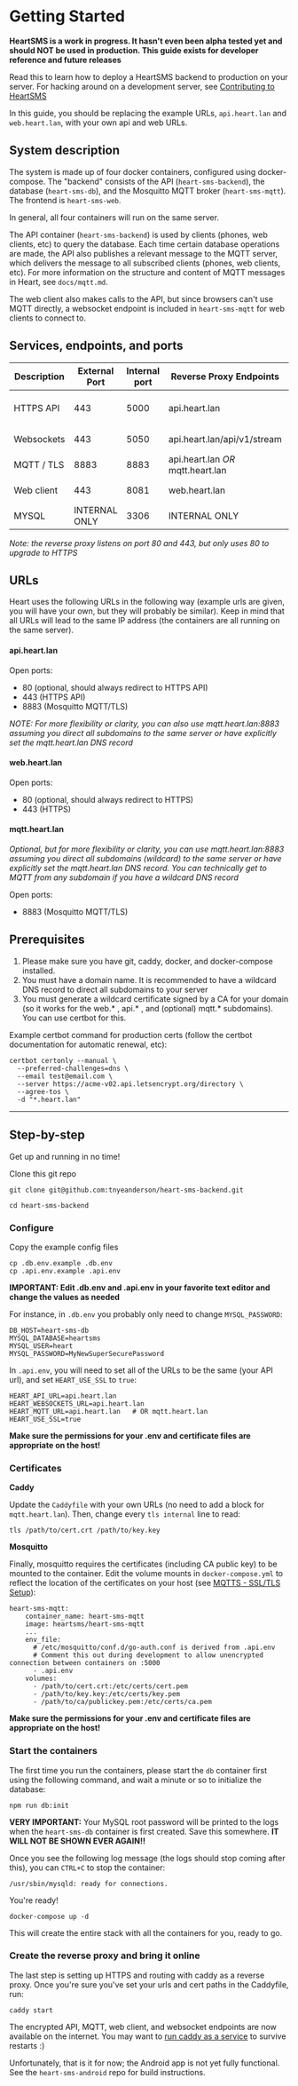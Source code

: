 # Getting Started

**HeartSMS is a work in progress. It hasn't even been alpha tested yet and should NOT be used in production. This guide exists for developer reference and future releases**

Read this to learn how to deploy a HeartSMS backend to production on your server. For hacking around on a development server, see [Contributing to HeartSMS](../CONTRIBUTING.md)

In this guide, you should be replacing the example URLs, `api.heart.lan` and `web.heart.lan`, with your own api and web URLs.


## System description

The system is made up of four docker containers, configured using docker-compose. The "backend" consists of the API (`heart-sms-backend`), the database (`heart-sms-db`), and the Mosquitto MQTT broker (`heart-sms-mqtt`). The frontend is `heart-sms-web`.

In general, all four containers will run on the same server.

The API container (`heart-sms-backend`) is used by clients (phones, web clients, etc) to query the database. Each time certain database operations are made, the API also publishes a relevant message to the MQTT server, which delivers the message to all subscribed clients (phones, web clients, etc). For more information on the structure and content of MQTT messages in Heart, see `docs/mqtt.md`.

The web client also makes calls to the API, but since browsers can't use MQTT directly, a websocket endpoint is included in `heart-sms-mqtt` for web clients to connect to.

## Services, endpoints, and ports

| Description | External Port | Internal port | Reverse Proxy Endpoints           | Container         |
|-------------|---------------|---------------|-----------------------------------|-------------------|
| HTTPS API   | 443           | 5000          | api.heart.lan                     | heart-sms-backend |
| Websockets  | 443           | 5050          | api.heart.lan/api/v1/stream       | heart-sms-mqtt    |
| MQTT / TLS  | 8883          | 8883          | api.heart.lan *OR* mqtt.heart.lan | heart-sms-mqtt    |
| Web client  | 443           | 8081          | web.heart.lan                     | heart-sms-web     |
| MYSQL       | INTERNAL ONLY | 3306          | INTERNAL ONLY                     | heart-sms-db      |

*Note: the reverse proxy listens on port 80 and 443, but only uses 80 to upgrade to HTTPS*

## URLs
Heart uses the following URLs in the following way (example urls are given, you will have your own, but they will probably be similar). Keep in mind that all URLs will lead to the same IP address (the containers are all running on the same server).

#### api.heart.lan

Open ports: 
  - 80 (optional, should always redirect to HTTPS API)
  - 443 (HTTPS API)
  - 8883 (Mosquitto MQTT/TLS)

*NOTE: For more flexibility or clarity, you can also use mqtt.heart.lan:8883 assuming you direct all subdomains to the same server or have explicitly set the mqtt.heart.lan DNS record*


#### web.heart.lan

Open ports:
  - 80 (optional, should always redirect to HTTPS)
  - 443 (HTTPS)


#### mqtt.heart.lan

*Optional, but for more flexibility or clarity, you can use mqtt.heart.lan:8883 assuming you direct all subdomains (wildcard) to the same server or have explicitly set the mqtt.heart.lan DNS record. You can technically get to MQTT from any subdomain if you have a wildcard DNS record*

Open ports: 
  - 8883 (Mosquitto MQTT/TLS)


## Prerequisites

1. Please make sure you have git, caddy, docker, and docker-compose installed.
2. You must have a domain name. It is recommended to have a wildcard DNS record to direct all subdomains to your server
3. You must generate a wildcard certificate signed by a CA for your domain (so it works for the web.* , api.* , and (optional) mqtt.* subdomains). You can use certbot for this.


Example certbot command for production certs (follow the certbot documentation for automatic renewal, etc):
```
certbot certonly --manual \
  --preferred-challenges=dns \
  --email test@email.com \
  --server https://acme-v02.api.letsencrypt.org/directory \
  --agree-tos \
  -d "*.heart.lan"
```


---

## Step-by-step

Get up and running in no time!

Clone this git repo
```
git clone git@github.com:tnyeanderson/heart-sms-backend.git

cd heart-sms-backend
```

### Configure

Copy the example config files
```
cp .db.env.example .db.env
cp .api.env.example .api.env
```

**IMPORTANT: Edit .db.env and .api.env in your favorite text editor and change the values as needed**

For instance, in `.db.env` you probably only need to change `MYSQL_PASSWORD`:
```
DB_HOST=heart-sms-db
MYSQL_DATABASE=heartsms
MYSQL_USER=heart
MYSQL_PASSWORD=MyNewSuperSecurePassword
```

In `.api.env`, you will need to set all of the URLs to be the same (your API url), and set `HEART_USE_SSL` to `true`:
```
HEART_API_URL=api.heart.lan
HEART_WEBSOCKETS_URL=api.heart.lan
HEART_MQTT_URL=api.heart.lan   # OR mqtt.heart.lan
HEART_USE_SSL=true
```

**Make sure the permissions for your .env and certificate files are appropriate on the host!**

### Certificates

**Caddy**

Update the `Caddyfile` with your own URLs (no need to add a block for `mqtt.heart.lan`). Then, change every `tls internal` line to read:
```
tls /path/to/cert.crt /path/to/key.key
```

**Mosquitto**

Finally, mosquitto requires the certificates (including CA public key) to be mounted to the container. Edit the volume mounts in `docker-compose.yml` to reflect the location of the certificates on your host (see [MQTTS - SSL/TLS Setup](mqtt.md)):
```
heart-sms-mqtt:
    container_name: heart-sms-mqtt
    image: heartsms/heart-sms-mqtt
    ...
    env_file: 
      # /etc/mosquitto/conf.d/go-auth.conf is derived from .api.env
      # Comment this out during development to allow unencrypted connection between containers on :5000
      - .api.env
    volumes:
      - /path/to/cert.crt:/etc/certs/cert.pem
      - /path/to/key.key:/etc/certs/key.pem
      - /path/to/ca/publickey.pem:/etc/certs/ca.pem
```

**Make sure the permissions for your .env and certificate files are appropriate on the host!**


### Start the containers

The first time you run the containers, please start the `db` container first using the following command, and wait a minute or so to initialize the database:
```
npm run db:init
```

**VERY IMPORTANT:** Your MySQL root password will be printed to the logs when the `heart-sms-db` container is first created. Save this somewhere. **IT WILL NOT BE SHOWN EVER AGAIN!!** 

Once you see the following log message (the logs should stop coming after this), you can `CTRL+C` to stop the container:
```
/usr/sbin/mysqld: ready for connections.
```

You're ready!

```
docker-compose up -d
```

This will create the entire stack with all the containers for you, ready to go.


### Create the reverse proxy and bring it online

The last step is setting up HTTPS and routing with caddy as a reverse proxy. Once you're sure you've set your urls and cert paths in the Caddyfile, run:

```
caddy start
```

The encrypted API, MQTT, web client, and websocket endpoints are now available on the internet. You may want to [run caddy as a service](https://caddyserver.com/docs/install#linux-service) to survive restarts :)


Unfortunately, that is it for now; the Android app is not yet fully functional. See the `heart-sms-android` repo for build instructions.
